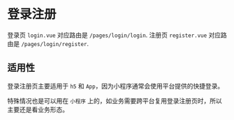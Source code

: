 # 登录注册

登录页 `login.vue` 对应路由是 `/pages/login/login`.
注册页 `register.vue` 对应路由是 `/pages/login/register`.

## 适用性

登录注册页主要适用于 `h5` 和 `App`，因为小程序通常会使用平台提供的快捷登录。

特殊情况也是可以用在 `小程序` 上的，如业务需要跨平台复用登录注册页时，所以主要还是看业务形态。
